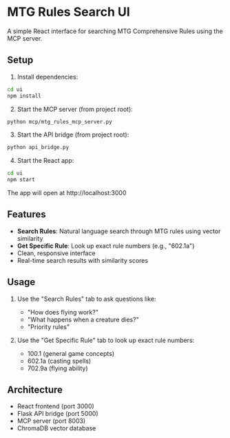 # MTG Rules Search UI

A simple React interface for searching MTG Comprehensive Rules using the MCP server.

## Setup

1. Install dependencies:
```bash
cd ui
npm install
```

2. Start the MCP server (from project root):
```bash
python mcp/mtg_rules_mcp_server.py
```

3. Start the API bridge (from project root):
```bash
python api_bridge.py
```

4. Start the React app:
```bash
cd ui
npm start
```

The app will open at http://localhost:3000

## Features

- **Search Rules**: Natural language search through MTG rules using vector similarity
- **Get Specific Rule**: Look up exact rule numbers (e.g., "602.1a")
- Clean, responsive interface
- Real-time search results with similarity scores

## Usage

1. Use the "Search Rules" tab to ask questions like:
   - "How does flying work?"
   - "What happens when a creature dies?"
   - "Priority rules"

2. Use the "Get Specific Rule" tab to look up exact rule numbers:
   - 100.1 (general game concepts)
   - 602.1a (casting spells)
   - 702.9a (flying ability)

## Architecture

- React frontend (port 3000)
- Flask API bridge (port 5000) 
- MCP server (port 8003)
- ChromaDB vector database